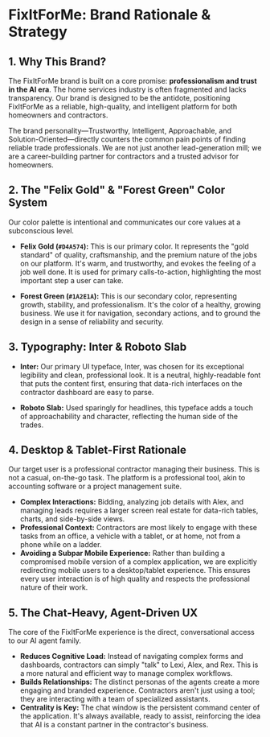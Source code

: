 # FixItForMe: Brand Rationale & Strategy

## 1. Why This Brand?

The FixItForMe brand is built on a core promise: **professionalism and trust in the AI era**. The home services industry is often fragmented and lacks transparency. Our brand is designed to be the antidote, positioning FixItForMe as a reliable, high-quality, and intelligent platform for both homeowners and contractors.

The brand personality—Trustworthy, Intelligent, Approachable, and Solution-Oriented—directly counters the common pain points of finding reliable trade professionals. We are not just another lead-generation mill; we are a career-building partner for contractors and a trusted advisor for homeowners.

## 2. The "Felix Gold" & "Forest Green" Color System

Our color palette is intentional and communicates our core values at a subconscious level.

*   **Felix Gold (`#D4A574`):** This is our primary color. It represents the "gold standard" of quality, craftsmanship, and the premium nature of the jobs on our platform. It's warm, and trustworthy, and evokes the feeling of a job well done. It is used for primary calls-to-action, highlighting the most important step a user can take.

*   **Forest Green (`#1A2E1A`):** This is our secondary color, representing growth, stability, and professionalism. It's the color of a healthy, growing business. We use it for navigation, secondary actions, and to ground the design in a sense of reliability and security.

## 3. Typography: Inter & Roboto Slab

*   **Inter:** Our primary UI typeface, Inter, was chosen for its exceptional legibility and clean, professional look. It is a neutral, highly-readable font that puts the content first, ensuring that data-rich interfaces on the contractor dashboard are easy to parse.

*   **Roboto Slab:** Used sparingly for headlines, this typeface adds a touch of approachability and character, reflecting the human side of the trades.

## 4. Desktop & Tablet-First Rationale

Our target user is a professional contractor managing their business. This is not a casual, on-the-go task. The platform is a professional tool, akin to accounting software or a project management suite.

*   **Complex Interactions:** Bidding, analyzing job details with Alex, and managing leads requires a larger screen real estate for data-rich tables, charts, and side-by-side views.
*   **Professional Context:** Contractors are most likely to engage with these tasks from an office, a vehicle with a tablet, or at home, not from a phone while on a ladder.
*   **Avoiding a Subpar Mobile Experience:** Rather than building a compromised mobile version of a complex application, we are explicitly redirecting mobile users to a desktop/tablet experience. This ensures every user interaction is of high quality and respects the professional nature of their work.

## 5. The Chat-Heavy, Agent-Driven UX

The core of the FixItForMe experience is the direct, conversational access to our AI agent family.

*   **Reduces Cognitive Load:** Instead of navigating complex forms and dashboards, contractors can simply "talk" to Lexi, Alex, and Rex. This is a more natural and efficient way to manage complex workflows.
*   **Builds Relationships:** The distinct personas of the agents create a more engaging and branded experience. Contractors aren't just using a tool; they are interacting with a team of specialized assistants.
*   **Centrality is Key:** The chat window is the persistent command center of the application. It's always available, ready to assist, reinforcing the idea that AI is a constant partner in the contractor's business.

